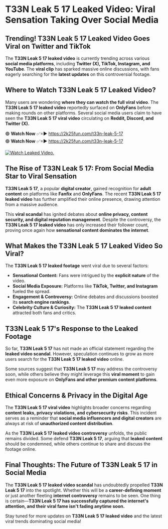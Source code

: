 # T33N Leak 5 17 Leaked Video: Viral Sensation Taking Over Social Media

## **Trending! T33N Leak 5 17 Leaked Video Goes Viral on Twitter and TikTok**
The **T33N Leak 5 17 leaked video** is currently trending across various **social media platforms**, including **Twitter (X), TikTok, Instagram, and YouTube**. The **viral clip** has sparked massive online discussions, with fans eagerly searching for the **latest updates** on this controversial footage.

## **Where to Watch T33N Leak 5 17 Leaked Video?**
Many users are wondering **where they can watch the full viral video**. The **T33N Leak 5 17 leaked video** reportedly surfaced on **OnlyFans** before making rounds on other platforms. Several social media users claim to have seen the **T33N Leak 5 17 viral video** circulating on **Reddit, Discord, and Twitter (X).**

🟢 **Watch Now** ✅=► https://2k25fun.com/t33n-leak-5-17  
🟢 **Watch Now** ✅=► https://2k25fun.com/t33n-leak-5-17  

[![Watch Leaked Video.](https://miro.medium.com/v2/resize:fit:828/format:webp/1*cilzJN44JGOrTw9NJCrNHA.gif "Watch Leaked Video")](https://2k25fun.com/t33n-leak-5-17)

## **The Rise of T33N Leak 5 17: From Social Media Star to Viral Sensation**
**T33N Leak 5 17**, a popular **digital creator**, gained recognition for **adult content** on platforms like **Fanfix** and **OnlyFans**. The recent **T33N Leak 5 17 leaked video** has further amplified their online presence, drawing attention from a massive audience.

This **viral scandal** has ignited debates about **online privacy, content security, and digital reputation management**. Despite the controversy, the **T33N Leak 5 17 leaked video** has only increased their follower count, proving once again how **sensational content dominates the internet**.

## **What Makes the T33N Leak 5 17 Leaked Video So Viral?**
The **T33N Leak 5 17 leaked footage** went viral due to several factors:
- **Sensational Content:** Fans were intrigued by the **explicit nature** of the video.
- **Social Media Exposure:** Platforms like **TikTok, Twitter, and Instagram** fueled the spread.
- **Engagement & Controversy:** Online debates and discussions boosted its **search engine rankings**.
- **Celebrity Culture & Curiosity:** The **T33N Leak 5 17 leaked content** attracted both fans and critics.

## **T33N Leak 5 17's Response to the Leaked Footage**
So far, **T33N Leak 5 17** has not made an official statement regarding the **leaked video scandal**. However, speculation continues to grow as more users search for the **T33N Leak 5 17 leaked video** online.

Some sources suggest that **T33N Leak 5 17** may address the controversy soon, while others believe they might leverage this **viral moment** to gain even more exposure on **OnlyFans and other premium content platforms**.

## **Ethical Concerns & Privacy in the Digital Age**
The **T33N Leak 5 17 viral video** highlights broader concerns regarding **content leaks, privacy violations, and cybersecurity risks**. This incident serves as a reminder that **social media influencers and digital creators** are always at risk of **unauthorized content distribution**.

As the **T33N Leak 5 17 leaked video controversy** unfolds, the public remains divided. Some defend **T33N Leak 5 17**, arguing that **leaked content** should be condemned, while others continue to share and discuss the footage online.

## **Final Thoughts: The Future of T33N Leak 5 17 in Social Media**
The **T33N Leak 5 17 leaked video scandal** has undoubtedly propelled **T33N Leak 5 17** into the spotlight. Whether this will be a **career-defining moment** or just another fleeting **internet controversy** remains to be seen. One thing is certain—**T33N Leak 5 17 has successfully captured the internet's attention, and their viral fame isn't fading anytime soon.**

Stay tuned for more updates on **T33N Leak 5 17 leaked video** and the latest viral trends dominating social media!